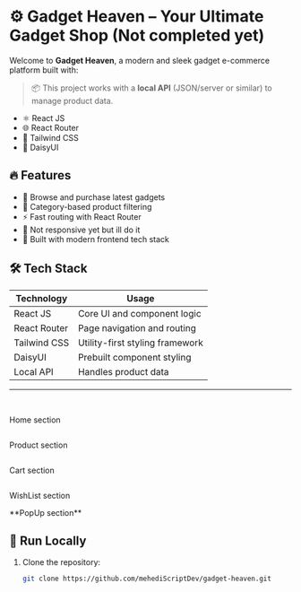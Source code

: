 # ⚙️ Gadget Heaven – Your Ultimate Gadget Shop (Not completed yet)

Welcome to **Gadget Heaven**, a modern and sleek gadget e-commerce platform built with:

> 📦 This project works with a **local API** (JSON/server or similar) to manage product data.

- ⚛️ React JS  
- 🌐 React Router  
- 🎨 Tailwind CSS  
- 💠 DaisyUI  

## 🔥 Features

- 🛒 Browse and purchase latest gadgets
- 🧩 Category-based product filtering
- ⚡ Fast routing with React Router
- 📱 Not responsive yet but ill do it
- 💚 Built with modern frontend tech stack

## 🛠️ Tech Stack

| Technology     | Usage                            |
|----------------|----------------------------------|
| React JS       | Core UI and component logic      |
| React Router   | Page navigation and routing      |
| Tailwind CSS   | Utility-first styling framework  |
| DaisyUI        | Prebuilt component styling       |
| Local API      | Handles product data             |

---


<br/>
<p>Home section</p>
<img src="./ui/Gadget Heaven.png" alt="" />
<br />
<p>Product section</p>
<img src="./ui/Product-Details.png" alt="" />
<br />
<p>Cart section</p>
<img src="./ui/Cart.png" alt="" />
<br />


<p>WishList section</p>
<img src="./ui/WishList.png" alt="" />
<br />
**PopUp section**
<img src="./ui/Successful-Popup.png" alt="" />
<br />

## 🧪 Run Locally

1. Clone the repository:
   ```bash
   git clone https://github.com/mehediScriptDev/gadget-heaven.git
